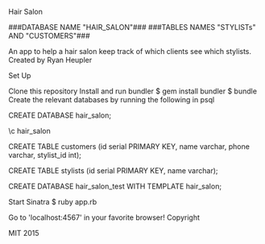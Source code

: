 Hair Salon

###DATABASE NAME "HAIR_SALON"###
###TABLES NAMES "STYLISTs" AND "CUSTOMERS"###

An app to help a hair salon keep track of which clients see which stylists. Created by Ryan Heupler

Set Up

Clone this repository
Install and run bundler
$ gem install bundler
$ bundle
Create the relevant databases by running the following in psql

CREATE DATABASE hair_salon;

\c hair_salon

CREATE TABLE customers (id serial PRIMARY KEY, name varchar, phone varchar, stylist_id int);

CREATE TABLE stylists (id serial PRIMARY KEY, name varchar);

CREATE DATABASE hair_salon_test WITH TEMPLATE hair_salon;

Start Sinatra $ ruby app.rb

Go to 'localhost:4567' in your favorite browser!
Copyright

MIT 2015
